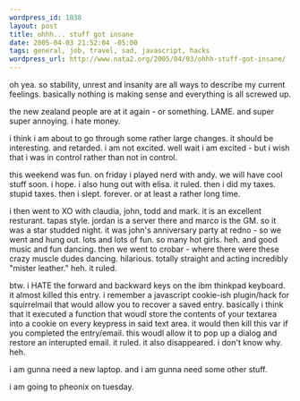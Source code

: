 ```yaml
--- 
wordpress_id: 1038
layout: post
title: ohhh... stuff got insane
date: 2005-04-03 21:52:04 -05:00
tags: general, job, travel, sad, javascript, hacks
wordpress_url: http://www.nata2.org/2005/04/03/ohhh-stuff-got-insane/
---
```

oh yea. so stability, unrest and insanity are all ways to describe my current feelings.  basically nothing is making sense and everything is all screwed up. 

the new zealand people are at it again  - or something. LAME. and super super annoying. i hate money. 

i think i am about to go through some rather large changes. it should be interesting. and retarded.  i am not excited. well wait i am excited - but i wish that i was in control rather than not in control. 

this weekend was fun. on friday i played nerd with andy. we will have cool stuff soon. i hope. i also hung out with elisa. it ruled. then  i did my taxes. stupid taxes. then i slept. forever. or at least a rather long time. 

i then went to XO with claudia, john, todd and mark. it is an excellent resturant.  tapas style. jordan is a server there and marco is the GM. so it was a star studded night. it was john's anniversary party at redno - so we went and hung out. lots and lots of fun. so many hot girls. heh. and good music and fun dancing. then we went to crobar - where there were these crazy muscle dudes dancing. hilarious. totally straight and acting incredibly "mister leather." heh. it ruled. 

btw. i HATE the forward and backward keys on the ibm thinkpad keyboard. it almost killed this entry. i remember a javascript cookie-ish plugin/hack for squirrelmail that would allow you to recover a saved entry. basically i think that it executed a function that woudl store the contents of your textarea into a cookie on every keypress in said text area. it would then kill this var if you completed the entry/email. this woudl allow it to pop up a dialog and restore an interupted email. it ruled. it also disappeared. i don't know why. heh. 

i am gunna need a new laptop. and i am gunna need some other stuff. 

i am going to pheonix on tuesday. 
